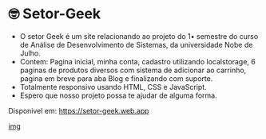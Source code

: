 # 🤓 Setor-Geek
<ul>
    <li>O setor Geek é um site relacionando ao projeto do 1• semestre do curso de Análise de Desenvolvimento de Sistemas, da universidade Nobe de Julho.</li>
    <li>Contem: Pagina inicial, minha conta, cadastro utilizando localstorage, 6 paginas de produtos diversos com sistema de adicionar ao carrinho, pagina em breve para aba Blog e finalizando com suporte.</li>
    <li>Totalmente responsivo usando HTML, CSS e JavaScript.</li>
    <li>Espero que nosso projeto possa te ajudar de alguma forma.</li>
</ul>

 Disponivel em: https://setor-geek.web.app

[img](https://github.com/douglas-g-o/Setor-Geek/issues/1)